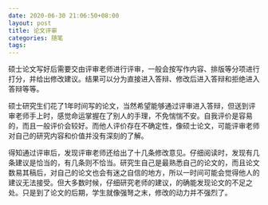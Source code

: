 ```yaml
---
date: 2020-06-30 21:06:50+08:00
layout: post
title: 论文评审
categories: 随笔
tags: 
---
```


硕士论文写好后需要交由评审老师进行评审，一般会按写作内容、排版等分项进行打分，并给出修改建议。结果可以分为直接进入答辩、修改后进入答辩和拒绝进入答辩等等。

硕士研究生们花了1年时间写的论文，当然希望能够通过评审进入答辩，但送到评审老师手上时，感觉命运掌握在了别人的手理，不免惴惴不安。自我评价是容易的，而且一般评价会较好。而他人评价存在不确定性，像硕士论文，可能评审老师对自己的研究内容和价值并没有深刻的了解。

得知通过评审后，发现评审老师还给出了十几条修改意见。仔细阅读时，发现有几条建议是恰当的，有几条则不恰当。研究生自己是最熟悉自己的论文的，而且论文数易其稿后，对自己的论文也会有迷之自信的地方，所以一时间可能会觉得他人的建议无法接受。但大多数时候，仔细研究老师的建议，的确能发现论文的不足之处。只是到了论文的后期，学生就像强弩之末，修改的动力并不强烈了。





